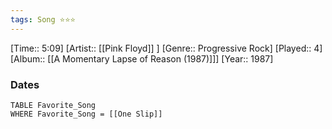 ```yaml
---
tags: Song ⭐⭐⭐ 
---
```

[Time:: 5:09]
[Artist:: [[Pink Floyd]] ]
[Genre:: Progressive Rock]
[Played:: 4]
[Album:: [[A Momentary Lapse of Reason (1987)]]]
[Year:: 1987]
### Dates
````dataview
TABLE Favorite_Song
WHERE Favorite_Song = [[One Slip]]
````